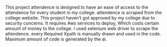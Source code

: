 This project attendence is designed to have an ease of access to the attendence for every student in my college. attendence is scraped from the college website. 
  This project haven't got approved by my college due to security concerns.
  It requires Aws services to deploy, Which costs certain amount of money to the college.
  I used selenium web driver to scrape the attendence. every Required Xpath is manually drawn and used in the code. 
  Maximum amount of code is generated by the ai. 

